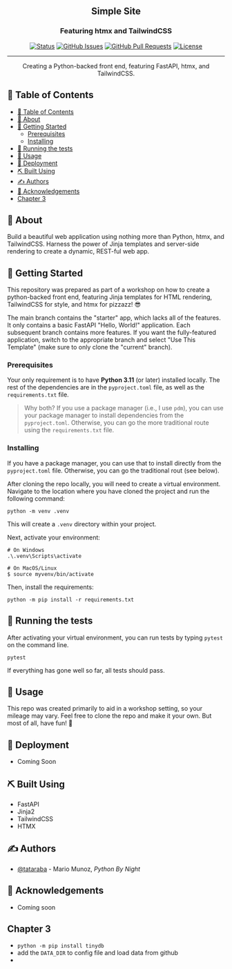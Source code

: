 <!-- <p align="center">
  <a href="" rel="noopener">
 <img width=200px height=200px src="https://i.imgur.com/6wj0hh6.jpg" alt="Project logo"></a>
</p> -->

<h2 align="center">Simple Site</h2>
<h3 align="center">Featuring htmx and TailwindCSS</h3>

<div align="center">

[![Status](https://img.shields.io/badge/status-active-success.svg)]()
[![GitHub Issues](https://img.shields.io/github/issues/kylelobo/The-Documentation-Compendium.svg)](https://github.com/kylelobo/The-Documentation-Compendium/issues)
[![GitHub Pull Requests](https://img.shields.io/github/issues-pr/kylelobo/The-Documentation-Compendium.svg)](https://github.com/kylelobo/The-Documentation-Compendium/pulls)
[![License](https://img.shields.io/badge/license-MIT-blue.svg)](/LICENSE)

</div>

---

<p align="center"> Creating a Python-backed front end, featuring FastAPI, htmx, and TailwindCSS.
    <br>
</p>

## 📝 Table of Contents

- [📝 Table of Contents](#-table-of-contents)
- [🧐 About ](#-about-)
- [🏁 Getting Started ](#-getting-started-)
  - [Prerequisites](#prerequisites)
  - [Installing](#installing)
- [🔧 Running the tests ](#-running-the-tests-)
- [🎈 Usage ](#-usage-)
- [🚀 Deployment ](#-deployment-)
- [⛏️ Built Using ](#️-built-using-)
- [✍️ Authors ](#️-authors-)
- [🎉 Acknowledgements ](#-acknowledgements-)
- [Chapter 3](#chapter-3)

## 🧐 About <a name = "about"></a>

Build a beautiful web application using nothing more than Python, htmx, and TailwindCSS. Harness the power of Jinja templates and server-side rendering to create a dynamic, REST-ful web app.

## 🏁 Getting Started <a name = "getting_started"></a>

This repository was prepared as part of a workshop on how to create a python-backed front end, featuring Jinja templates for HTML rendering, TailwindCSS for style, and htmx for pizzazz! 😎

The main branch contains the "starter" app, which lacks all of the features. It only contains a basic FastAPI "Hello, World!" application. Each subsequent branch contains more features. If you want the fully-featured application, switch to the appropriate branch and select "Use This Template" (make sure to only clone the "current" branch).

### Prerequisites

Your only requirement is to have **Python 3.11** (or later) installed locally. The rest of the dependencies are in the `pyproject.toml` file, as well as the `requirements.txt` file.

> Why both? If you use a package manager (i.e., I use `pdm`), you can use your package manager to install dependencies from the `pyproject.toml`. Otherwise, you can go the more traditional route using the `requirements.txt` file.

### Installing

If you have a package manager, you can use that to install directly from the `pyproject.toml` file. Otherwise, you can go the traditional rout (see below).

After cloning the repo locally, you will need to create a virtual environment. Navigate to the location where you have cloned the project and run the following command:

```
python -m venv .venv
```

This will create a `.venv` directory within your project.

Next, activate your environment:

```
# On Windows
.\.venv\Scripts\activate

# On MacOS/Linux
$ source myvenv/bin/activate
```

Then, install the requirements:
```
python -m pip install -r requirements.txt
```


## 🔧 Running the tests <a name = "tests"></a>

After activating your virtual environment, you can run tests by typing `pytest` on the command line.

```
pytest
```

If everything has gone well so far, all tests should pass.

## 🎈 Usage <a name="usage"></a>

This repo was created primarily to aid in a workshop setting, so your mileage may vary. Feel free to clone the repo and make it your own. But most of all, have fun! 🥳

## 🚀 Deployment <a name = "deployment"></a>

- Coming Soon

## ⛏️ Built Using <a name = "built_using"></a>

- FastAPI
- Jinja2
- TailwindCSS
- HTMX


## ✍️ Authors <a name = "authors"></a>

- [@tataraba](https://github.com/tataraba) - Mario Munoz, _Python By Night_


## 🎉 Acknowledgements <a name = "acknowledgement"></a>

- Coming soon


## Chapter 3

- `python -m pip install tinydb`
- add the `DATA_DIR` to config file and load data from github
-